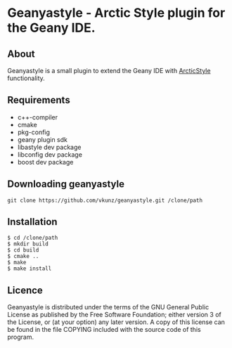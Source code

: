 
Geanyastyle - Arctic Style plugin for the Geany IDE.
===================================================

About
-----
Geanyastyle is a small plugin to extend the Geany IDE with [ArcticStyle](http://astyle.sourceforge.net/ "ArcticStyle")  functionality.

Requirements
------------
- c++-compiler
- cmake
- pkg-config
- geany plugin sdk
- libastyle dev package
- libconfig dev package
- boost dev package


Downloading geanyastyle
-----------------------
    git clone https://github.com/vkunz/geanyastyle.git /clone/path

Installation
------------
    $ cd /clone/path
    $ mkdir build
    $ cd build
    $ cmake ..
    $ make
    $ make install

Licence
-------
Geanyastyle is distributed under the terms of the GNU General Public License as published by the Free Software Foundation; either version 3 of the License, or (at your option) any later version.  A copy of this license can be found in the file COPYING included with the source code of this program.
